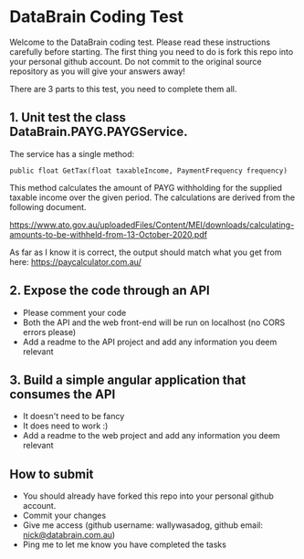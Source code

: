 # DataBrain Coding Test

Welcome to the DataBrain coding test. Please read these instructions carefully before starting. The first thing you need to do is fork this repo into your personal github account. Do not commit to the original source repository as you will give your answers away!

There are 3 parts to this test, you need to complete them all.

## 1. Unit test the class DataBrain.PAYG.PAYGService. 

The service has a single method:

`public float GetTax(float taxableIncome, PaymentFrequency frequency)`

This method calculates the amount of PAYG withholding for the supplied taxable income over the given period. The calculations are derived from the following document. 

https://www.ato.gov.au/uploadedFiles/Content/MEI/downloads/calculating-amounts-to-be-withheld-from-13-October-2020.pdf

As far as I know it is correct, the output should match what you get from here: https://paycalculator.com.au/ 

## 2. Expose the code through an API

- Please comment your code
- Both the API and the web front-end will be run on localhost (no CORS errors please)
- Add a readme to the API project and add any information you deem relevant


## 3. Build a simple angular application that consumes the API

- It doesn't need to be fancy
- It does need to work :)
- Add a readme to the web project and add any information you deem relevant

## How to submit 

- You should already have forked this repo into your personal github account.
- Commit your changes
- Give me access (github username: wallywasadog, github email: nick@databrain.com.au)
- Ping me to let me know you have completed the tasks


